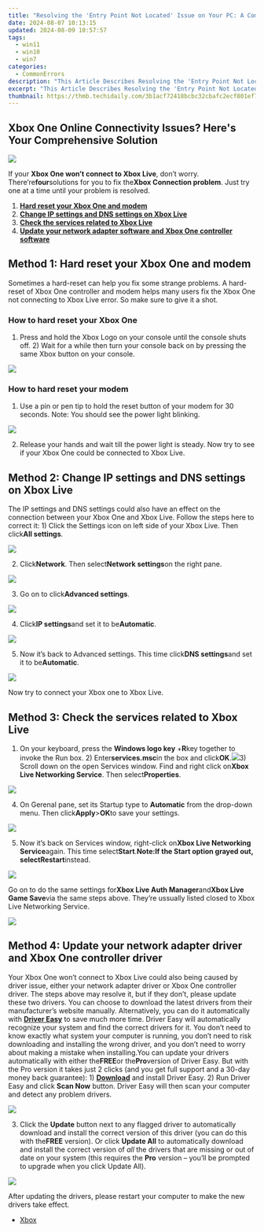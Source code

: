 ```yaml
---
title: "Resolving the 'Entry Point Not Located' Issue on Your PC: A Comprehensive Guide"
date: 2024-08-07 10:13:15
updated: 2024-08-09 10:57:57
tags:
  - win11
  - win10
  - win7
categories:
  - CommonErrors
description: "This Article Describes Resolving the 'Entry Point Not Located' Issue on Your PC: A Comprehensive Guide"
excerpt: "This Article Describes Resolving the 'Entry Point Not Located' Issue on Your PC: A Comprehensive Guide"
thumbnail: https://thmb.techidaily.com/3b1acf72418bcbc32cbafc2ecf801ef760b09fcf6908ac7624af651ae9d18172.jpg
---
```


## Xbox One Online Connectivity Issues? Here's Your Comprehensive Solution

![](https://images.drivereasy.com/wp-content/uploads/2018/01/img_5a52e7b935f21.jpg)

If your **Xbox One won’t connect to Xbox Live**, don’t worry. There’re**four**solutions for you to fix the**Xbox Connection problem**. Just try one at a time until your problem is resolved.

1. **[Hard reset your Xbox One and modem](https://tools.techidaily.com/drivereasy/download/)**
2. **[Change IP settings and DNS settings on Xbox Live](https://tools.techidaily.com/drivereasy/download/)**
3. **[Check the services related to Xbox Live](https://tools.techidaily.com/drivereasy/download/)**
4. **[Update your network adapter software and Xbox One controller software](https://tools.techidaily.com/drivereasy/download/)**

## Method 1: Hard reset your Xbox One and modem

Sometimes a hard-reset can help you fix some strange problems. A hard-reset of Xbox One controller and modem helps many users fix the Xbox One not connecting to Xbox Live error. So make sure to give it a shot.

### How to hard reset your Xbox One

1) Press and hold the Xbox Logo on your console until the console shuts off. 2) Wait for a while then turn your console back on by pressing the same Xbox button on your console.

![](https://images.drivereasy.com/wp-content/uploads/2017/08/img_599fcebec23ca.jpg)

### How to hard reset your modem

1) Use a pin or pen tip to hold the reset button of your modem for 30 seconds. Note: You should see the power light blinking.

![](https://images.drivereasy.com/wp-content/uploads/2017/08/img_599fd1c2b6433.jpg)

2) Release your hands and wait till the power light is steady. Now try to see if your Xbox One could be connected to Xbox Live.

## Method 2: Change IP settings and DNS settings on Xbox Live

The IP settings and DNS settings could also have an effect on the connection between your Xbox One and Xbox Live. Follow the steps here to correct it: 1) Click the Settings icon on left side of your Xbox Live. Then click**All settings**.

![](https://images.drivereasy.com/wp-content/uploads/2017/08/img_599fd64c60dd4.png)

2) Click**Network**. Then select**Network settings**on the right pane.

![](https://images.drivereasy.com/wp-content/uploads/2017/08/img_599fd828a1cb4.png)

3) Go on to click**Advanced settings**.

![](https://images.drivereasy.com/wp-content/uploads/2017/08/img_599fd893e389f.png)

4) Click**IP settings**and set it to be**Automatic**.

![](https://images.drivereasy.com/wp-content/uploads/2017/08/img_599fd9129d434.png)

5) Now it’s back to Advanced settings. This time click**DNS settings**and set it to be**Automatic**.

![](https://images.drivereasy.com/wp-content/uploads/2017/08/img_599fd976db238.png)

Now try to connect your Xbox one to Xbox Live.

## Method 3: Check the services related to Xbox Live

1) On your keyboard, press the **Windows logo key** +**R**key together to invoke the Run box. 2) Enter**services.msc**in the box and click**OK**.![](https://images.drivereasy.com/wp-content/uploads/2017/08/img_599f8eede7987.png)3) Scroll down on the open Services window. Find and right click on**Xbox Live Networking Service**. Then select**Properties**.

![](https://images.drivereasy.com/wp-content/uploads/2017/08/img_599fdf18958ed.jpg)

4) On Gerenal pane, set its Startup type to **Automatic** from the drop-down menu. Then click**Apply**\>**OK**to save your settings.

![](https://images.drivereasy.com/wp-content/uploads/2017/08/img_599fdeb828a6c.png)

5) Now it’s back on Services window, right-click on**Xbox Live Networking Service**again. This time select**Start**.**Note:**If the Start option grayed out, select**Restart**instead.

![](https://images.drivereasy.com/wp-content/uploads/2017/08/img_599fdf2f4ab34.jpg)

Go on to do the same settings for**Xbox Live Auth Manager**and**Xbox Live Game Save**via the same steps above. They’re ussually listed closed to Xbox Live Networking Service.

![](https://images.drivereasy.com/wp-content/uploads/2017/08/img_599fe022a60ab.jpg)

## Method 4: Update your network adapter driver and Xbox One controller driver

Your Xbox One won’t connect to Xbox Live could also being caused by driver issue, either your network adapter driver or Xbox One controller driver. The steps above may resolve it, but if they don’t, please update these two drivers. You can choose to download the latest drivers from their manufacturer’s website manually. Alternatively,  you can do it automatically with **[Driver Easy](https://tools.techidaily.com/drivereasy/download/)**  to save much more time.  Driver Easy will automatically recognize your system and find the correct drivers for it. You don’t need to know exactly what system your computer is running, you don’t need to risk downloading and installing the wrong driver, and you don’t need to worry about making a mistake when installing.You can update your drivers automatically with either the**FREE**or the**Pro**version of Driver Easy. But with the Pro version it takes just 2 clicks (and you get full support and a 30-day money back guarantee): 1) **[Download](https://tools.techidaily.com/drivereasy/download/)**  and install Driver Easy. 2) Run Driver Easy and click **Scan Now**  button. Driver Easy will then scan your computer and detect any problem drivers.

![](https://images.drivereasy.com/wp-content/uploads/2017/08/img_599fe3c5e3c1c.jpg)

3) Click the **Update**  button next to any flagged driver to automatically download and install the correct version of this driver (you can do this with the**FREE** version). Or click **Update All** to automatically download and install the correct version of _all_  the drivers that are missing or out of date on your system (this requires the **Pro** version – you’ll be prompted to upgrade when you click Update All).

![](https://images.drivereasy.com/wp-content/uploads/2017/08/img_599fe7ca890f7.jpg)

After updating the drivers, please restart your computer to make the new drivers take effect.

* [Xbox](https://tools.techidaily.com/drivereasy/download/)

<ins class="adsbygoogle"
     style="display:block"
     data-ad-format="autorelaxed"
     data-ad-client="ca-pub-7571918770474297"
     data-ad-slot="1223367746"></ins>



<ins class="adsbygoogle"
     style="display:block"
     data-ad-client="ca-pub-7571918770474297"
     data-ad-slot="8358498916"
     data-ad-format="auto"
     data-full-width-responsive="true"></ins>
